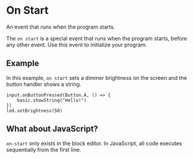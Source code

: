 # On Start

An event that runs when the program starts.

The ``on start`` is a special event that runs when the program starts, before any other event. 
Use this event to initialize your program.

## Example

In this example, ``on start`` sets a dimmer brightness on the screen and the button handler shows a string.

```blocks
input.onButtonPressed(Button.A, () => {
    basic.showString("Hello!")
})
led.setBrightness(50)
```


## What about JavaScript?

``on-start`` only exists in the block editor. In JavaScript, all code executes sequentially from the first line.
